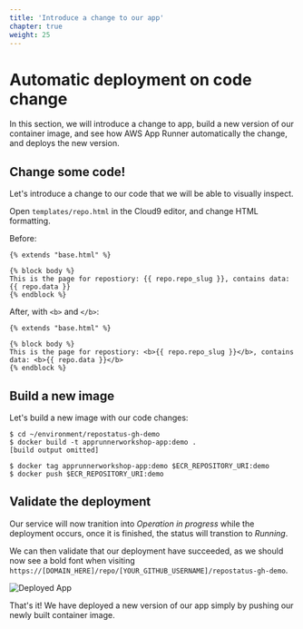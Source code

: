 ```yaml
---
title: 'Introduce a change to our app'
chapter: true
weight: 25
---
```


# Automatic deployment on code change

In this section, we will introduce a change to app, build a new version of our container image, and
see how AWS App Runner automatically the change, and deploys the new version.

## Change some code!

Let's introduce a change to our code that we will be able to visually inspect.

Open `templates/repo.html` in the Cloud9 editor, and change HTML formatting.

Before:

```
{% extends "base.html" %}

{% block body %}
This is the page for repostiory: {{ repo.repo_slug }}, contains data: {{ repo.data }}
{% endblock %}
```

After, with `<b>` and `</b>`:

```
{% extends "base.html" %}

{% block body %}
This is the page for repostiory: <b>{{ repo.repo_slug }}</b>, contains data: <b>{{ repo.data }}</b>
{% endblock %}
```

## Build a new image

Let's build a new image with our code changes:

```shell
$ cd ~/environment/repostatus-gh-demo
$ docker build -t apprunnerworkshop-app:demo .
[build output omitted]

$ docker tag apprunnerworkshop-app:demo $ECR_REPOSITORY_URI:demo
$ docker push $ECR_REPOSITORY_URI:demo
```

## Validate the deployment

Our service will now tranition into _Operation in progress_ while the deployment occurs, once it is
finished, the status will transtion to _Running_.

We can then validate that our deployment have succeeded, as we should now see a bold font when
visiting `https://[DOMAIN_HERE]/repo/[YOUR_GITHUB_USERNAME]/repostatus-gh-demo`.

![Deployed App](/images/container-image/deployed-app.png)

That's it! We have deployed a new version of our app simply by pushing our newly built container
image.
